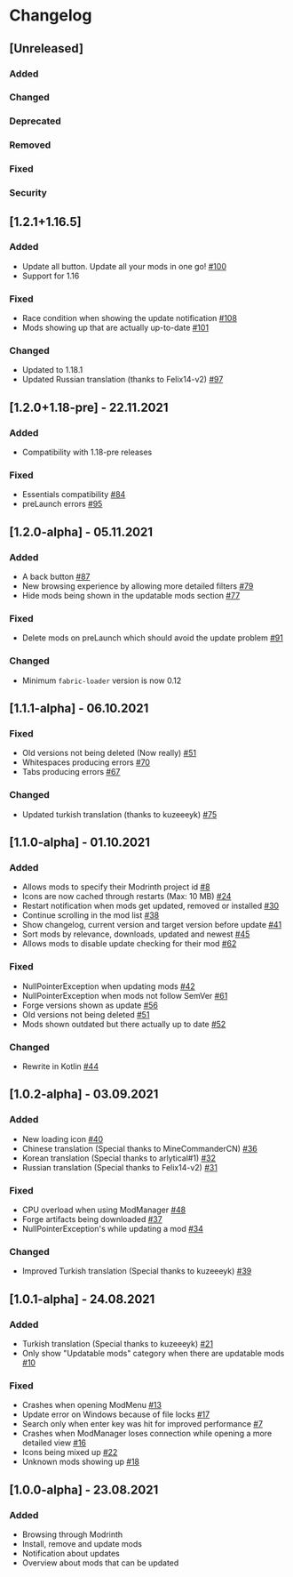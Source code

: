 # Changelog

## [Unreleased]
### Added

### Changed

### Deprecated

### Removed

### Fixed

### Security

## [1.2.1+1.16.5]
### Added
- Update all button. Update all your mods in one go! [#100](https://github.com/DeathsGun/ModManager/issues/100)
- Support for 1.16

### Fixed
- Race condition when showing the update notification [#108](https://github.com/DeathsGun/ModManager/issues/108)
- Mods showing up that are actually up-to-date [#101](https://github.com/DeathsGun/ModManager/issues/101)

### Changed
- Updated to 1.18.1
- Updated Russian translation (thanks to Felix14-v2) [#97](https://github.com/DeathsGun/ModManager/pull/97)

## [1.2.0+1.18-pre] - 22.11.2021
### Added
- Compatibility with 1.18-pre releases

### Fixed
- Essentials compatibility [#84](https://github.com/DeathsGun/ModManager/issues/84)
- preLaunch errors [#95](https://github.com/DeathsGun/ModManager/issues/95)

## [1.2.0-alpha] - 05.11.2021
### Added
- A back button [#87](https://github.com/DeathsGun/ModManager/issues/87)
- New browsing experience by allowing more detailed filters [#79](https://github.com/DeathsGun/ModManager/issues/79)
- Hide mods being shown in the updatable mods section [#77](https://github.com/DeathsGun/ModManager/issues/77)

### Fixed
- Delete mods on preLaunch which should avoid the update
  problem [#91](https://github.com/DeathsGun/ModManager/issues/91)

### Changed
- Minimum ```fabric-loader``` version is now 0.12

## [1.1.1-alpha] - 06.10.2021
### Fixed
- Old versions not being deleted (Now really) [#51](https://github.com/DeathsGun/ModManager/issues/51)
- Whitespaces producing errors [#70](https://github.com/DeathsGun/ModManager/issues/70)
- Tabs producing errors [#67](https://github.com/DeathsGun/ModManager/issues/67)

### Changed
- Updated turkish translation (thanks to kuzeeeyk) [#75](https://github.com/DeathsGun/ModManager/pull/75)

## [1.1.0-alpha] - 01.10.2021
### Added
- Allows mods to specify their Modrinth project id [#8](https://github.com/DeathsGun/ModManager/issues/8)
- Icons are now cached through restarts (Max: 10 MB) [#24](https://github.com/DeathsGun/ModManager/issues/24)
- Restart notification when mods get updated, removed or
  installed [#30](https://github.com/DeathsGun/ModManager/issues/30)
- Continue scrolling in the mod list [#38](https://github.com/DeathsGun/ModManager/issues/38)
- Show changelog, current version and target version before
  update [#41](https://github.com/DeathsGun/ModManager/issues/41)
- Sort mods by relevance, downloads, updated and newest [#45](https://github.com/DeathsGun/ModManager/issues/45)
- Allows mods to disable update checking for their mod [#62](https://github.com/DeathsGun/ModManager/issues/62)

### Fixed
- NullPointerException when updating mods [#42](https://github.com/DeathsGun/ModManager/issues/42)
- NullPointerException when mods not follow SemVer [#61](https://github.com/DeathsGun/ModManager/issues/64)
- Forge versions shown as update [#56](https://github.com/DeathsGun/ModManager/issues/56)
- Old versions not being deleted [#51](https://github.com/DeathsGun/ModManager/issues/51)
- Mods shown outdated but there actually up to date [#52](https://github.com/DeathsGun/ModManager/issues/52)

### Changed
- Rewrite in Kotlin [#44](https://github.com/DeathsGun/ModManager/pull/44)

## [1.0.2-alpha] - 03.09.2021
### Added
- New loading icon [#40](https://github.com/DeathsGun/ModManager/pull/40)
- Chinese translation (Special thanks to MineCommanderCN) [#36](https://github.com/DeathsGun/ModManager/pull/36)
- Korean translation (Special thanks to arlytical#1) [#32](https://github.com/DeathsGun/ModManager/pull/32)
- Russian translation (Special thanks to Felix14-v2) [#31](https://github.com/DeathsGun/ModManager/pull/31)

### Fixed
- CPU overload when using ModManager [#48](https://github.com/DeathsGun/ModManager/issues/48)
- Forge artifacts being downloaded [#37](https://github.com/DeathsGun/ModManager/pull/37)
- NullPointerException's while updating a mod [#34](https://github.com/DeathsGun/ModManager/issues/34)

### Changed
- Improved Turkish translation (Special thanks to kuzeeeyk) [#39](https://github.com/DeathsGun/ModManager/pull/39)

## [1.0.1-alpha] - 24.08.2021
### Added
- Turkish translation (Special thanks to kuzeeeyk) [#21](https://github.com/DeathsGun/ModManager/pull/21)
- Only show "Updatable mods" category when there are updatable
  mods [#10](https://github.com/DeathsGun/ModManager/issues/10)

### Fixed
- Crashes when opening ModMenu [#13](https://github.com/DeathsGun/ModManager/issues/13)
- Update error on Windows because of file locks [#17](https://github.com/DeathsGun/ModManager/issues/13)
- Search only when enter key was hit for improved performance [#7](https://github.com/DeathsGun/ModManager/issues/7)
- Crashes when ModManager loses connection while opening a more detailed
  view [#16](https://github.com/DeathsGun/ModManager/issues/16)
- Icons being mixed up [#22](https://github.com/DeathsGun/ModManager/issues/22)
- Unknown mods showing up [#18](https://github.com/DeathsGun/ModManager/issues/18)

## [1.0.0-alpha] - 23.08.2021
### Added
- Browsing through Modrinth
- Install, remove and update mods
- Notification about updates
- Overview about mods that can be updated